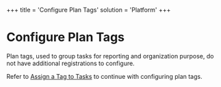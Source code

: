 +++
title = 'Configure Plan Tags'
solution = 'Platform'
+++

# Configure Plan Tags

Plan tags, used to group tasks for reporting and organization purpose,
do not have additional registrations to configure.

Refer to [Assign a Tag to Tasks](Assign_a_Tag_to_Tasks.htm) to continue
with configuring plan tags.
